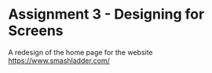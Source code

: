 # Assignment 3 - Designing for Screens

A redesign of the home page for the website https://www.smashladder.com/
